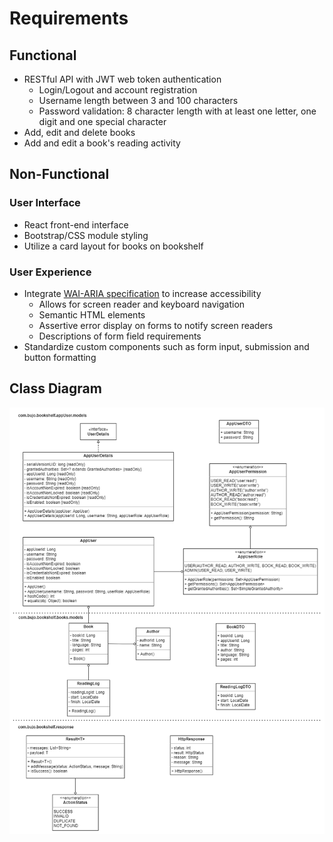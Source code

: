 # Requirements

## Functional

- RESTful API with JWT web token authentication
  - Login/Logout and account registration
  - Username length between 3 and 100 characters
  - Password validation: 8 character length with at least one letter, one digit
    and one special character
- Add, edit and delete books
- Add and edit a book's reading activity

## Non-Functional

### User Interface

- React front-end interface
- Bootstrap/CSS module styling
- Utilize a card layout for books on bookshelf

### User Experience

- Integrate [WAI-ARIA specification](https://developer.mozilla.org/en-US/docs/Learn/Accessibility/WAI-ARIA_basics)
  to increase accessibility
  - Allows for screen reader and keyboard navigation
  - Semantic HTML elements
  - Assertive error display on forms to notify screen readers
  - Descriptions of form field requirements
- Standardize custom components such as form input, submission and button formatting

## Class Diagram

![Bookshelf Class Diagram](./bookshelf-class-diagram.drawio.png)
